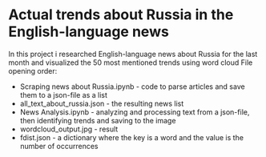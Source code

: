 # Actual trends about Russia in the English-language news
In this project i researched English-language news about Russia for the last month and visualized the 50 most mentioned trends using word cloud
File opening order:
* Scraping news about Russia.ipynb - code to parse articles and save them to a json-file as a list
* all_text_about_russia.json - the resulting news list
* News Analysis.ipynb - analyzing and processing text from a json-file, then identifying trends and saving to the image
* wordcloud_output.jpg - result
* fdist.json - a dictionary where the key is a word and the value is the number of occurrences
